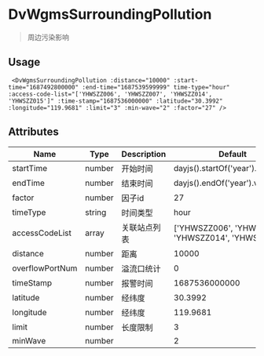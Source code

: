 
# DvWgmsSurroundingPollution

> 周边污染影响

## Usage

```vue
 <DvWgmsSurroundingPollution :distance="10000" :start-time="1687492800000" :end-time="1687539599999" time-type="hour" :access-code-list="['YHWSZZ006', 'YHWSZZ007', 'YHWSZZ014', 'YHWSZZ015']" :time-stamp="1687536000000" :latitude="30.3992" :longitude="119.9681" :limit="3" :min-wave="2" :factor="27" />
```


## Attributes

| Name | Type   | Description | Default |
| --- |--------|-------------|-------------|
| startTime | number | 开始时间| dayjs().startOf('year').valueOf() |
| endTime | number | 结束时间| dayjs().endOf('year').valueOf() |
| factor | number | 因子id| 27 |
| timeType | string | 时间类型| hour |
| accessCodeList | array | 关联站点列表| ['YHWSZZ006', 'YHWSZZ007', 'YHWSZZ014', 'YHWSZZ015'] |
| distance | number | 距离| 10000 |
| overflowPortNum | number | 溢流口统计| 0 |
| timeStamp | number | 报警时间| 1687536000000 |
| latitude | number | 经纬度| 30.3992 |
| longitude | number | 经纬度| 119.9681 |
| limit | number | 长度限制| 3 |
| minWave | number | | 2 |

